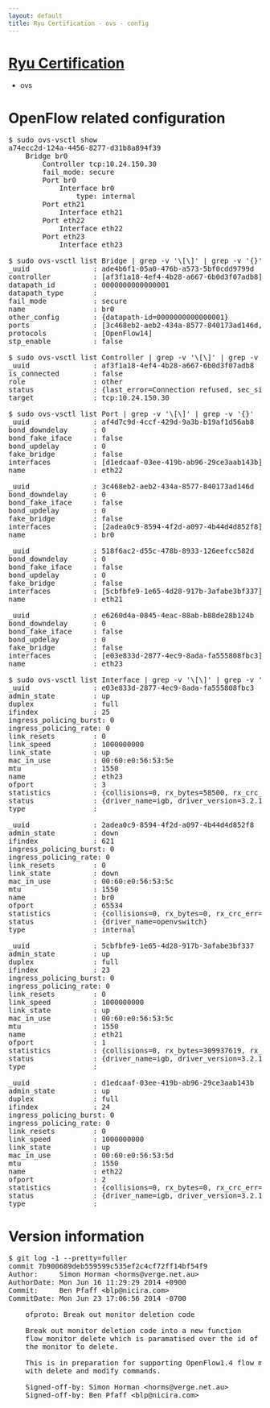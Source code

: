 ```yaml
---
layout: default
title: Ryu Certification - ovs - config
---
```

# [Ryu Certification](http://osrg.github.io/ryu/certification.html)
* ovs 

# OpenFlow related configuration
<pre>
$ sudo ovs-vsctl show
a74ecc2d-124a-4456-8277-d31b8a894f39
    Bridge br0
        Controller tcp:10.24.150.30
        fail_mode: secure
        Port br0
            Interface br0
                type: internal
        Port eth21
            Interface eth21
        Port eth22
            Interface eth22
        Port eth23
            Interface eth23

$ sudo ovs-vsctl list Bridge | grep -v '\[\]' | grep -v '{}'
_uuid               : ade4b6f1-05a0-476b-a573-5bf0cdd9799d
controller          : [af3f1a18-4ef4-4b28-a667-6b0d3f07adb8]
datapath_id         : 0000000000000001
datapath_type       : 
fail_mode           : secure
name                : br0
other_config        : {datapath-id=0000000000000001}
ports               : [3c468eb2-aeb2-434a-8577-840173ad146d, 518f6ac2-d55c-478b-8933-126eefcc582d, af4d7c9d-4ccf-429d-9a3b-b19af1d56ab8, e6260d4a-0845-4eac-88ab-b88de28b124b]
protocols           : [OpenFlow14]
stp_enable          : false

$ sudo ovs-vsctl list Controller | grep -v '\[\]' | grep -v '{}'
_uuid               : af3f1a18-4ef4-4b28-a667-6b0d3f07adb8
is_connected        : false
role                : other
status              : {last_error=Connection refused, sec_since_connect=25, sec_since_disconnect=1, state=BACKOFF}
target              : tcp:10.24.150.30

$ sudo ovs-vsctl list Port | grep -v '\[\]' | grep -v '{}'
_uuid               : af4d7c9d-4ccf-429d-9a3b-b19af1d56ab8
bond_downdelay      : 0
bond_fake_iface     : false
bond_updelay        : 0
fake_bridge         : false
interfaces          : [d1edcaaf-03ee-419b-ab96-29ce3aab143b]
name                : eth22

_uuid               : 3c468eb2-aeb2-434a-8577-840173ad146d
bond_downdelay      : 0
bond_fake_iface     : false
bond_updelay        : 0
fake_bridge         : false
interfaces          : [2adea0c9-8594-4f2d-a097-4b44d4d852f8]
name                : br0

_uuid               : 518f6ac2-d55c-478b-8933-126eefcc582d
bond_downdelay      : 0
bond_fake_iface     : false
bond_updelay        : 0
fake_bridge         : false
interfaces          : [5cbfbfe9-1e65-4d28-917b-3afabe3bf337]
name                : eth21

_uuid               : e6260d4a-0845-4eac-88ab-b88de28b124b
bond_downdelay      : 0
bond_fake_iface     : false
bond_updelay        : 0
fake_bridge         : false
interfaces          : [e03e833d-2877-4ec9-8ada-fa555808fbc3]
name                : eth23

$ sudo ovs-vsctl list Interface | grep -v '\[\]' | grep -v '{}'
_uuid               : e03e833d-2877-4ec9-8ada-fa555808fbc3
admin_state         : up
duplex              : full
ifindex             : 25
ingress_policing_burst: 0
ingress_policing_rate: 0
link_resets         : 0
link_speed          : 1000000000
link_state          : up
mac_in_use          : 00:60:e0:56:53:5e
mtu                 : 1550
name                : eth23
ofport              : 3
statistics          : {collisions=0, rx_bytes=58500, rx_crc_err=0, rx_dropped=0, rx_errors=0, rx_frame_err=0, rx_over_err=0, rx_packets=39, tx_bytes=3166524580, tx_dropped=0, tx_errors=0, tx_packets=10701635}
status              : {driver_name=igb, driver_version=3.2.10-k, firmware_version=2.10-9}
type                : 

_uuid               : 2adea0c9-8594-4f2d-a097-4b44d4d852f8
admin_state         : down
ifindex             : 621
ingress_policing_burst: 0
ingress_policing_rate: 0
link_resets         : 0
link_state          : down
mac_in_use          : 00:60:e0:56:53:5c
mtu                 : 1550
name                : br0
ofport              : 65534
statistics          : {collisions=0, rx_bytes=0, rx_crc_err=0, rx_dropped=0, rx_errors=0, rx_frame_err=0, rx_over_err=0, rx_packets=0, tx_bytes=0, tx_dropped=0, tx_errors=0, tx_packets=0}
status              : {driver_name=openvswitch}
type                : internal

_uuid               : 5cbfbfe9-1e65-4d28-917b-3afabe3bf337
admin_state         : up
duplex              : full
ifindex             : 23
ingress_policing_burst: 0
ingress_policing_rate: 0
link_resets         : 0
link_speed          : 1000000000
link_state          : up
mac_in_use          : 00:60:e0:56:53:5c
mtu                 : 1550
name                : eth21
ofport              : 1
statistics          : {collisions=0, rx_bytes=309937619, rx_crc_err=0, rx_dropped=0, rx_errors=0, rx_frame_err=0, rx_over_err=0, rx_packets=89085953, tx_bytes=0, tx_dropped=0, tx_errors=0, tx_packets=0}
status              : {driver_name=igb, driver_version=3.2.10-k, firmware_version=2.10-9}
type                : 

_uuid               : d1edcaaf-03ee-419b-ab96-29ce3aab143b
admin_state         : up
duplex              : full
ifindex             : 24
ingress_policing_burst: 0
ingress_policing_rate: 0
link_resets         : 0
link_speed          : 1000000000
link_state          : up
mac_in_use          : 00:60:e0:56:53:5d
mtu                 : 1550
name                : eth22
ofport              : 2
statistics          : {collisions=0, rx_bytes=0, rx_crc_err=0, rx_dropped=0, rx_errors=0, rx_frame_err=0, rx_over_err=0, rx_packets=0, tx_bytes=1114180108, tx_dropped=0, tx_errors=0, tx_packets=35147592}
status              : {driver_name=igb, driver_version=3.2.10-k, firmware_version=2.10-9}
type                : 
</pre>

# Version information
<pre>
$ git log -1 --pretty=fuller
commit 7b900689deb559599c535ef2c4cf72ff14bf54f9
Author:     Simon Horman &lt;horms@verge.net.au&gt;
AuthorDate: Mon Jun 16 11:29:29 2014 +0900
Commit:     Ben Pfaff &lt;blp@nicira.com&gt;
CommitDate: Mon Jun 23 17:06:56 2014 -0700

    ofproto: Break out monitor deletion code
    
    Break out monitor deletion code into a new function
    flow_monitor_delete which is paramatised over the id of
    the monitor to delete.
    
    This is in preparation for supporting OpenFlow1.4 flow monitor requests
    with delete and modify commands.
    
    Signed-off-by: Simon Horman &lt;horms@verge.net.au&gt;
    Signed-off-by: Ben Pfaff &lt;blp@nicira.com&gt;
</pre>
